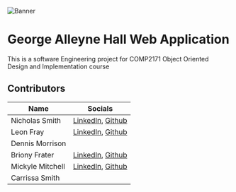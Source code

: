 ![Banner](images/Branding/repoBanner.jpg)
# George Alleyne Hall Web Application
This is a software Engineering project for COMP2171 Object Oriented Design and Implementation course

## Contributors
| Name | Socials |
| ----------- | ----------- |
| Nicholas Smith | [LinkedIn](https://www.linkedin.com/feed/?nis=true), [Github](https://github.com/NickSmith2002) |
| Leon Fray | [LinkedIn](https://www.linkedin.com/in/nicholas-w-smith-379627232/), [Github](https://github.com/LeonFray) |
| Dennis Morrison |
| Briony Frater | [LinkedIn](https://www.linkedin.com/in/briony-frater-b9978b194/), [Github](https://github.com/BrionyFrater) |
| Mickyle Mitchell  |[LinkedIn](https://www.linkedin.com/in/mickyle-mitchell-b3643421a/), [Github](https://github.com/MickyleM) |
| Carrissa Smith |
